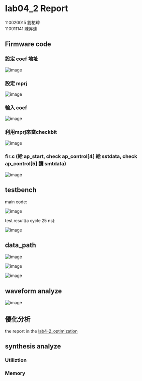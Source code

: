 # lab04_2 Report
110020015 劉祐瑋  
110011141 陳昇達
## Firmware code 

### 設定 coef 地址

![image](https://github.com/nthuyouwei/soclab/assets/145022311/cabdd905-ad9c-465f-8991-dc1c8013a2ee)

### 設定 mprj

![image](https://github.com/nthuyouwei/soclab/assets/145022311/a4c8561e-141a-4270-b72c-2c4b97082ee7)

### 輸入 coef

![image](https://github.com/nthuyouwei/soclab/assets/145022311/fef4d55f-ec59-4ae1-84e0-e06881ebe18d)

### 利用mprj來當checkbit

![image](https://github.com/nthuyouwei/soclab/assets/145022311/f02b8ac7-2c57-46d8-96cf-5818d76c7293)

### fir.c (給 ap_start, check ap_control[4] 給 sstdata, check ap_control[5] 讀 smtdata)
![image](https://github.com/nthuyouwei/soclab/assets/145022311/c990f772-234f-48ae-aca9-e0e4996da2a1)


## testbench
main code:

![image](https://github.com/nthuyouwei/soclab/assets/145022311/52023cf2-2174-45a4-a580-76a5bacb5db9)


test result(a cycle 25 ns):

![image](https://github.com/nthuyouwei/soclab/assets/145022311/ca326093-782e-4a07-b4b4-ee667c7b0236)






## data_path

![image](https://github.com/nthuyouwei/soclab/assets/145022311/66417210-0a2a-4f0a-9278-e3c7237a07b3)

![image](https://github.com/nthuyouwei/soclab/assets/145022311/1e66fb76-c47e-48c6-a696-ee5c13046b51)


![image](https://github.com/nthuyouwei/soclab/assets/145022311/fd481189-6664-4d16-98d5-2223ef59791d)


## waveform analyze

![image](https://github.com/nthuyouwei/soclab/assets/145022311/a3e4a32b-0197-497c-92fc-226c71c34d5d)

## 優化分析
the report in the [lab4-2_optimization]()


## synthesis analyze

### Utiliztion

### Memory



